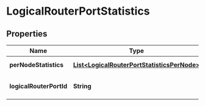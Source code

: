 # LogicalRouterPortStatistics

## Properties
Name | Type | Description | Notes
------------ | ------------- | ------------- | -------------
**perNodeStatistics** | [**List&lt;LogicalRouterPortStatisticsPerNode&gt;**](LogicalRouterPortStatisticsPerNode.md) | Per Node Statistics |  [optional]
**logicalRouterPortId** | **String** | The ID of the logical router port | 

